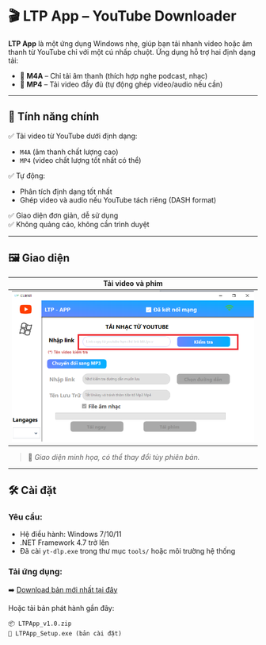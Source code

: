 # 🎬 LTP App – YouTube Downloader

**LTP App** là một ứng dụng Windows nhẹ, giúp bạn tải nhanh video hoặc âm thanh từ YouTube chỉ với một cú nhấp chuột. Ứng dụng hỗ trợ hai định dạng tải:

- 🎵 **M4A** – Chỉ tải âm thanh (thích hợp nghe podcast, nhạc)
- 🎥 **MP4** – Tải video đầy đủ (tự động ghép video/audio nếu cần)

---

## 🚀 Tính năng chính

✅ Tải video từ YouTube dưới định dạng:
- `M4A` (âm thanh chất lượng cao)
- `MP4` (video chất lượng tốt nhất có thể)

✅ Tự động:
- Phân tích định dạng tốt nhất
- Ghép video và audio nếu YouTube tách riêng (DASH format)

✅ Giao diện đơn giản, dễ sử dụng  
✅ Không quảng cáo, không cần trình duyệt

---

## 🖼️ Giao diện

| Tải video và phim |
|-----------|
| ![Download Video](image/about_9.png) |

> 📸 *Giao diện minh họa, có thể thay đổi tùy phiên bản.*

---

## 🛠️ Cài đặt

### Yêu cầu:
- Hệ điều hành: Windows 7/10/11
- .NET Framework 4.7 trở lên
- Đã cài `yt-dlp.exe` trong thư mục `tools/` hoặc môi trường hệ thống

### Tải ứng dụng:

➡️ [Download bản mới nhất tại đây](https://github.com/tenban/LTP-App/releases)

Hoặc tải bản phát hành gần đây:

```text
📦 LTPApp_v1.0.zip
🔗 LTPApp_Setup.exe (bản cài đặt)
